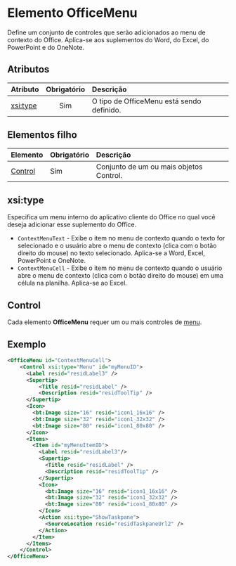 # <a name="officemenu-element"></a>Elemento OfficeMenu

Define um conjunto de controles que serão adicionados ao menu de contexto do Office. Aplica-se aos suplementos do Word, do Excel, do PowerPoint e do OneNote.

## <a name="attributes"></a>Atributos

| Atributo            | Obrigatório | Descrição                          |
|:---------------------|:--------:|:-------------------------------------|
| [xsi:type](#xsitype) | Sim      | O tipo de OfficeMenu está sendo definido.|

## <a name="child-elements"></a>Elementos filho

|  Elemento |  Obrigatório  |  Descrição  |
|:-----|:-----|:-----|
|  [Control](#control)    | Sim |  Conjunto de um ou mais objetos Control.  |

## <a name="xsitype"></a>xsi:type

Especifica um menu interno do aplicativo cliente do Office no qual você deseja adicionar esse suplemento do Office.

- `ContextMenuText` -  Exibe o item no menu de contexto quando o texto for selecionado e o usuário abre o menu de contexto (clica com o botão direito do mouse) no texto selecionado. Aplica-se a Word, Excel, PowerPoint e OneNote.
- `ContextMenuCell` -  Exibe o item no menu de contexto quando o usuário abre o menu de contexto (clica com o botão direito do mouse) em uma célula na planilha. Aplica-se ao Excel. 

## <a name="control"></a>Control

Cada elemento **OfficeMenu** requer um ou mais controles de [menu](control.md#menu-dropdown-button-controls). 

## <a name="example"></a>Exemplo

```xml
<OfficeMenu id="ContextMenuCell">
    <Control xsi:type="Menu" id="myMenuID">
      <Label resid="residLabel3" />
      <Supertip>
          <Title resid="residLabel" />
          <Description resid="residToolTip" />
      </Supertip>   
      <Icon>
        <bt:Image size="16" resid="icon1_16x16" />
        <bt:Image size="32" resid="icon1_32x32" />
        <bt:Image size="80" resid="icon1_80x80" />
      </Icon>    
      <Items>
        <Item id="myMenuItemID">
          <Label resid="residLabel3"/>
          <Supertip>
            <Title resid="residLabel" />
            <Description resid="residToolTip" />
          </Supertip>
          <Icon>
            <bt:Image size="16" resid="icon1_16x16" />
            <bt:Image size="32" resid="icon1_32x32" />
            <bt:Image size="80" resid="icon1_80x80" />
          </Icon>    
          <Action xsi:type="ShowTaskpane">
            <SourceLocation resid="residTaskpaneUrl2" />    
          </Action>    
        </Item>
      </Items>
    </Control>   
</OfficeMenu>
```

